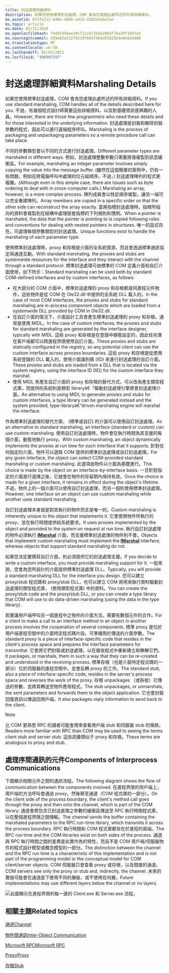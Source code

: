 ```yaml
---
title: 封送處理詳細資料
description: 如果您使用標準封送處理，COM 會為您處理此處所述的所有詳細資料。
ms.assetid: bf3fe212-648e-4d00-ad1d-43d2e5e6a7ae
ms.topic: article
ms.date: 05/31/2018
ms.openlocfilehash: f4d0fd46ee29c712c6f2b5b286df76a30f1047e6
ms.sourcegitcommit: d39e82e232f6510f843fdb8d55d25b4e9e02e880
ms.translationtype: MT
ms.contentlocale: zh-TW
ms.lasthandoff: 02/03/2021
ms.locfileid: "106997297"
---
```

# <a name="marshaling-details"></a><span data-ttu-id="8761e-103">封送處理詳細資料</span><span class="sxs-lookup"><span data-stu-id="8761e-103">Marshaling Details</span></span>

<span data-ttu-id="8761e-104">如果您使用標準封送處理，COM 會為您處理此處所述的所有詳細資料。</span><span class="sxs-lookup"><span data-stu-id="8761e-104">If you use standard marshaling, COM handles all of the details described here for you.</span></span> <span data-ttu-id="8761e-105">不過，有幾個程式設計師需要這些詳細資料，以及對基礎資訊感興趣的人員。</span><span class="sxs-lookup"><span data-stu-id="8761e-105">However, there are those few programmers who need these details and for those interested in the underlying information.</span></span> <span data-ttu-id="8761e-106">封送處理是封裝和解除封裝參數的程式，因此可以進行遠端程序呼叫。</span><span class="sxs-lookup"><span data-stu-id="8761e-106">Marshaling is the process of packaging and unpackaging parameters so a remote procedure call can take place.</span></span>

<span data-ttu-id="8761e-107">不同的參數類型會以不同的方式進行封送處理。</span><span class="sxs-lookup"><span data-stu-id="8761e-107">Different parameter types are marshaled in different ways.</span></span> <span data-ttu-id="8761e-108">例如，封送處理整數參數只需要將值複製到訊息緩衝區。</span><span class="sxs-lookup"><span data-stu-id="8761e-108">For example, marshaling an integer parameter involves simply copying the value into the message buffer.</span></span> <span data-ttu-id="8761e-109"> (雖然在這個簡單的案例中，仍有一些問題，例如在跨電腦呼叫中處理的位元組順序。不過，) 封送處理陣列的程式更複雜。</span><span class="sxs-lookup"><span data-stu-id="8761e-109">(Although even in this simple case, there are issues such as byte ordering to deal with in cross-computer calls.) Marshaling an array, however, is a more complex process.</span></span> <span data-ttu-id="8761e-110">陣列成員會以特定順序複製，讓另一端可以完全重建陣列。</span><span class="sxs-lookup"><span data-stu-id="8761e-110">Array members are copied in a specific order so that the other side can reconstruct the array exactly.</span></span> <span data-ttu-id="8761e-111">當將指標封送處理時，指標所指向的資料會複製到在結構中處理嵌套指標的下列規則和慣例。</span><span class="sxs-lookup"><span data-stu-id="8761e-111">When a pointer is marshaled, the data that the pointer is pointing to is copied following rules and conventions for dealing with nested pointers in structures.</span></span> <span data-ttu-id="8761e-112">唯一的函式存在，可處理每個參數類型的封送處理。</span><span class="sxs-lookup"><span data-stu-id="8761e-112">Unique functions exist to handle the marshaling of each parameter type.</span></span>

<span data-ttu-id="8761e-113">使用標準封送處理時，proxy 和存根是介面的全系統資源，而且會透過標準通訊協定與通道互動。</span><span class="sxs-lookup"><span data-stu-id="8761e-113">With standard marshaling, the proxies and stubs are systemwide resources for the interface and they interact with the channel through a standard protocol.</span></span> <span data-ttu-id="8761e-114">標準封送處理可由標準的 COM 定義介面和自訂介面使用，如下所示：</span><span class="sxs-lookup"><span data-stu-id="8761e-114">Standard marshaling can be used both by standard COM-defined interfaces and by custom interfaces, as follows:</span></span>

-   <span data-ttu-id="8761e-115">在大部分的 COM 介面中，標準封送處理的 proxy 和存根都是同進程元件物件，這些物件是從 COM 在 Ole32.dll 中提供的全系統 DLL 載入的。</span><span class="sxs-lookup"><span data-stu-id="8761e-115">In the case of most COM interfaces, the proxies and stubs for standard marshaling are in-process component objects which are loaded from a systemwide DLL provided by COM in Ole32.dll.</span></span>
-   <span data-ttu-id="8761e-116">在自訂介面的情況下，介面設計工具會產生標準封送處理的 proxy 和存根，通常是使用 MIDL。</span><span class="sxs-lookup"><span data-stu-id="8761e-116">In the case of custom interfaces, the proxies and stubs for standard marshaling are generated by the interface designer, typically with MIDL.</span></span> <span data-ttu-id="8761e-117">這些 proxy 和存根是在登錄中靜態設定的，因此任何潛在客戶端都可以跨進程界限使用自訂介面。</span><span class="sxs-lookup"><span data-stu-id="8761e-117">These proxies and stubs are statically configured in the registry, so any potential client can use the custom interface across process boundaries.</span></span> <span data-ttu-id="8761e-118">這些 proxy 和存根是從使用系統登錄的 DLL 載入的，使用介面識別碼 (IID) 來進行封送處理的自訂介面。</span><span class="sxs-lookup"><span data-stu-id="8761e-118">These proxies and stubs are loaded from a DLL that is located via the system registry, using the interface ID (IID) for the custom interface they marshal.</span></span>
-   <span data-ttu-id="8761e-119">使用 MIDL 來產生自訂介面的 proxy 和存根的替代方式，可以改為產生類型程式庫，而提供的系統則是類型 libraryâ€「驅動封送處理引擎將會封送處理介面。</span><span class="sxs-lookup"><span data-stu-id="8761e-119">An alternative to using MIDL to generate proxies and stubs for custom interfaces, a type library can be generated instead and the system provided, type-libraryâ€“driven marshaling engine will marshal the interface.</span></span>

<span data-ttu-id="8761e-120">作為標準封送處理的替代方案， (標準或自訂) 的介面可以使用自訂封送處理。</span><span class="sxs-lookup"><span data-stu-id="8761e-120">As an alternative to standard marshaling, an interface (standard or custom) can use custom marshaling.</span></span> <span data-ttu-id="8761e-121">使用自訂封送處理時，物件會在執行時間為其支援的每個介面，動態地執行 proxy。</span><span class="sxs-lookup"><span data-stu-id="8761e-121">With custom marshaling, an object dynamically implements the proxies at run time for each interface that it supports.</span></span> <span data-ttu-id="8761e-122">針對任何指定的介面，物件可以選取 COM 提供的標準封送處理或自訂封送處理。</span><span class="sxs-lookup"><span data-stu-id="8761e-122">For any given interface, the object can select COM-provided standard marshaling or custom marshaling.</span></span> <span data-ttu-id="8761e-123">此選項由物件以介面為基礎進行。</span><span class="sxs-lookup"><span data-stu-id="8761e-123">This choice is made by the object on an interface-by-interface basis.</span></span> <span data-ttu-id="8761e-124">一旦針對指定的介面進行選擇之後，它就會在物件的存留期內保持有效。</span><span class="sxs-lookup"><span data-stu-id="8761e-124">Once the choice is made for a given interface, it remains in effect during the object's lifetime.</span></span> <span data-ttu-id="8761e-125">不過，物件上的一個介面可以使用自訂封送處理，而另一個則使用標準封送處理。</span><span class="sxs-lookup"><span data-stu-id="8761e-125">However, one interface on an object can use custom marshaling while another uses standard marshaling.</span></span>

<span data-ttu-id="8761e-126">自訂封送處理本身就是對其執行的物件而言是唯一的。</span><span class="sxs-lookup"><span data-stu-id="8761e-126">Custom marshaling is inherently unique to the object that implements it.</span></span> <span data-ttu-id="8761e-127">它會使用物件所執行的 proxy，並在執行時間提供給系統要求。</span><span class="sxs-lookup"><span data-stu-id="8761e-127">It uses proxies implemented by the object and provided to the system on request at run time.</span></span> <span data-ttu-id="8761e-128">執行自訂封送處理的物件必須執行 [**IMarshal**](/windows/win32/api/objidlbase/nn-objidlbase-imarshal) 介面，而支援標準封送處理的物件則不會。</span><span class="sxs-lookup"><span data-stu-id="8761e-128">Objects that implement custom marshaling must implement the [**IMarshal**](/windows/win32/api/objidlbase/nn-objidlbase-imarshal) interface, whereas objects that support standard marshaling do not.</span></span>

<span data-ttu-id="8761e-129">如果您決定要撰寫自訂介面，則必須提供它的封送處理支援。</span><span class="sxs-lookup"><span data-stu-id="8761e-129">If you decide to write a custom interface, you must provide marshaling support for it.</span></span> <span data-ttu-id="8761e-130">一般來說，您會為您所設計的介面提供標準封送處理 DLL。</span><span class="sxs-lookup"><span data-stu-id="8761e-130">Typically, you will provide a standard marshaling DLL for the interface you design.</span></span> <span data-ttu-id="8761e-131">您可以建立 proxy/stub 程式碼和 proxy/stub DLL，也可以建立 COM 將用來執行資料驅動封送處理的類型程式庫， (使用類型程式庫) 中的資料。</span><span class="sxs-lookup"><span data-stu-id="8761e-131">You can create the proxy/stub code and the proxy/stub DLL, or you can create a type library that COM will use to do data-driven marshaling (using the data in the type library).</span></span>

<span data-ttu-id="8761e-132">若要讓用戶端呼叫另一個進程中之物件的介面方法，需要有數個元件的合作。</span><span class="sxs-lookup"><span data-stu-id="8761e-132">For a client to make a call to an interface method in an object in another process involves the cooperation of several components.</span></span> <span data-ttu-id="8761e-133">標準 proxy 是位於用戶端進程空間中的介面特定程式碼片段，可準備用於傳送的介面參數。</span><span class="sxs-lookup"><span data-stu-id="8761e-133">The standard proxy is a piece of interface-specific code that resides in the client's process space and prepares the interface parameters for transmittal.</span></span> <span data-ttu-id="8761e-134">它會將它們封裝或封送處理，以在接收程式中重新建立和瞭解它們。</span><span class="sxs-lookup"><span data-stu-id="8761e-134">It packages, or marshals, them in such a way that they can be re-created and understood in the receiving process.</span></span> <span data-ttu-id="8761e-135">標準存根（也是介面特定程式碼的一部分）位於伺服器的進程空間中，並會反轉 proxy 的工作。</span><span class="sxs-lookup"><span data-stu-id="8761e-135">The standard stub, also a piece of interface-specific code, resides in the server's process space and reverses the work of the proxy.</span></span> <span data-ttu-id="8761e-136">存根 unpackages （或拆收）已傳送的參數，並將其轉送至物件應用程式。</span><span class="sxs-lookup"><span data-stu-id="8761e-136">The stub unpackages, or unmarshals, the sent parameters and forwards them to the object application.</span></span> <span data-ttu-id="8761e-137">它也會封裝回復資訊以傳送回用戶端。</span><span class="sxs-lookup"><span data-stu-id="8761e-137">It also packages reply information to send back to the client.</span></span>

> [!Note]  
> <span data-ttu-id="8761e-138">比 COM 更熟悉 RPC 的讀者可能會用來查看用戶端 stub 和伺服器 stub 的條款。</span><span class="sxs-lookup"><span data-stu-id="8761e-138">Readers more familiar with RPC than COM may be used to seeing the terms client stub and server stub.</span></span> <span data-ttu-id="8761e-139">這些詞彙類似于 proxy 和存根。</span><span class="sxs-lookup"><span data-stu-id="8761e-139">These terms are analogous to proxy and stub.</span></span>

 

## <a name="components-of-interprocess-communications"></a><span data-ttu-id="8761e-140">處理序間通訊的元件</span><span class="sxs-lookup"><span data-stu-id="8761e-140">Components of Interprocess Communications</span></span>

<span data-ttu-id="8761e-141">下圖顯示相關元件之間的通訊流程。</span><span class="sxs-lookup"><span data-stu-id="8761e-141">The following diagram shows the flow of communication between the components involved.</span></span> <span data-ttu-id="8761e-142">在進程界限的用戶端上，用戶端的方法呼叫會通過 proxy，然後移至通道（COM 程式庫的一部分）。</span><span class="sxs-lookup"><span data-stu-id="8761e-142">On the client side of the process boundary, the client's method call goes through the proxy and then onto the channel, which is part of the COM library.</span></span> <span data-ttu-id="8761e-143">通道會將包含已封送處理之參數的緩衝區傳送至 RPC 執行時間程式庫，以在整個進程界限之間傳輸。</span><span class="sxs-lookup"><span data-stu-id="8761e-143">The channel sends the buffer containing the marshaled parameters to the RPC run-time library, which transmits it across the process boundary.</span></span> <span data-ttu-id="8761e-144">RPC 執行時間和 COM 程式庫都存在於進程的兩端。</span><span class="sxs-lookup"><span data-stu-id="8761e-144">The RPC run time and the COM libraries exist on both sides of the process.</span></span> <span data-ttu-id="8761e-145">通道與 RPC 執行時間之間的差異是此實作為的特性，而且不是 COM 用戶端/伺服器物件的程式設計模型或概念模型的一部分。</span><span class="sxs-lookup"><span data-stu-id="8761e-145">The distinction between the channel and the RPC run time is a characteristic of this implementation and is not part of the programming model or the conceptual model for COM client/server objects.</span></span> <span data-ttu-id="8761e-146">COM 伺服器只會查看 proxy 或存根，以及間接的通道。</span><span class="sxs-lookup"><span data-stu-id="8761e-146">COM servers see only the proxy or stub and, indirectly, the channel.</span></span> <span data-ttu-id="8761e-147">未來的實施可能會在通道底下使用不同的層級，或不使用任何層。</span><span class="sxs-lookup"><span data-stu-id="8761e-147">Future implementations may use different layers below the channel or no layers.</span></span>

![此圖顯示在進程界限的每一邊的 Client.exe 和 Server.exe 流程。](images/457036c1-98b8-4f35-aebe-70de38112b83.png)

## <a name="related-topics"></a><span data-ttu-id="8761e-149">相關主題</span><span class="sxs-lookup"><span data-stu-id="8761e-149">Related topics</span></span>

<dl> <dt>

[<span data-ttu-id="8761e-150">通道</span><span class="sxs-lookup"><span data-stu-id="8761e-150">Channel</span></span>](channel.md)
</dt> <dt>

[<span data-ttu-id="8761e-151">物件間通訊</span><span class="sxs-lookup"><span data-stu-id="8761e-151">Inter-Object Communication</span></span>](inter-object-communication.md)
</dt> <dt>

[<span data-ttu-id="8761e-152">Microsoft RPC</span><span class="sxs-lookup"><span data-stu-id="8761e-152">Microsoft RPC</span></span>](microsoft-rpc.md)
</dt> <dt>

[<span data-ttu-id="8761e-153">Proxy</span><span class="sxs-lookup"><span data-stu-id="8761e-153">Proxy</span></span>](proxy.md)
</dt> <dt>

[<span data-ttu-id="8761e-154">存根</span><span class="sxs-lookup"><span data-stu-id="8761e-154">Stub</span></span>](stub.md)
</dt> </dl>

 

 